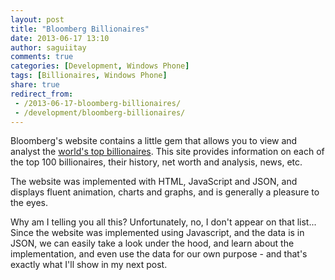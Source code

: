 ```yaml
---
layout: post
title: "Bloomberg Billionaires"
date: 2013-06-17 13:10
author: saguiitay
comments: true
categories: [Development, Windows Phone]
tags: [Billionaires, Windows Phone]
share: true
redirect_from:
 - /2013-06-17-bloomberg-billionaires/
 - /development/bloomberg-billionaires/
---
```

Bloomberg's website contains a little gem that allows you to view and analyst the [world's top billionaires](http://www.bloomberg.com/billionaires/).
This site provides information on each of the top 100 billionaires, their history, net worth and analysis, news, etc.

The website was implemented with HTML, JavaScript and JSON, and displays fluent animation, charts and graphs, and is generally a pleasure to the eyes.

Why am I telling you all this? Unfortunately, no, I don't appear on that list... Since the website was implemented using Javascript, and the data is
in JSON, we can easily take a look under the hood, and learn about the implementation, and even use the data for our own purpose - and that's
exactly what I'll show in my next post.
